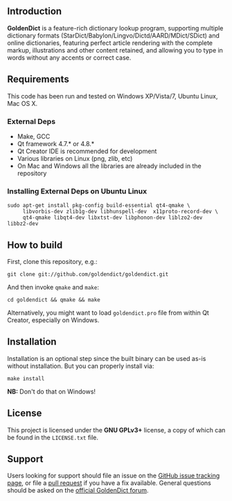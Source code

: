 ## Introduction

<b>GoldenDict</b> is a feature-rich dictionary lookup program, supporting multiple dictionary formats (StarDict/Babylon/Lingvo/Dictd/AARD/MDict/SDict) and online dictionaries, featuring perfect article rendering with the complete markup, illustrations and other content retained, and allowing you to type in words without any accents or correct case.

## Requirements

This code has been run and tested on Windows XP/Vista/7, Ubuntu Linux, Mac OS X.

### External Deps

* Make, GCC
* Qt framework 4.7.* or 4.8.*
* Qt Creator IDE is recommended for development
* Various libraries on Linux (png, zlib, etc)
* On Mac and Windows all the libraries are already included in the repository

### Installing External Deps on Ubuntu Linux

    sudo apt-get install pkg-config build-essential qt4-qmake \
         libvorbis-dev zlib1g-dev libhunspell-dev  x11proto-record-dev \
         qt4-qmake libqt4-dev libxtst-dev libphonon-dev liblzo2-dev libbz2-dev

## How to build

First, clone this repository, e.g.:

    git clone git://github.com/goldendict/goldendict.git

And then invoke `qmake` and `make`:

    cd goldendict && qmake && make

Alternatively, you might want to load `goldendict.pro` file from within Qt Creator, especially on Windows.

## Installation

Installation is an optional step since the built binary can be used as-is without installation. But you can properly install via:

    make install

<b>NB:</b> Don't do that on Windows!

## License

This project is licensed under the <b>GNU GPLv3+</b> license, a copy of which can be found in the `LICENSE.txt` file.

## Support

Users looking for support should file an issue on the [GitHub issue tracking page](https://github.com/goldendict/goldendict/issues), or file a [pull request](https://github.com/goldendict/goldendict/pulls) if you have a fix available. General questions should be asked on the [official GoldenDict forum](http://goldendict.org/forum/).
